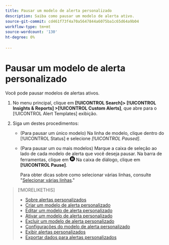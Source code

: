 ```yaml
---
title: Pausar um modelo de alerta personalizado
description: Saiba como pausar um modelo de alerta ativo.
source-git-commit: cd461f73f4a70a5647844a6075ba1c65d64a9b04
workflow-type: tm+mt
source-wordcount: '130'
ht-degree: 0%

---
```


# Pausar um modelo de alerta personalizado

Você pode pausar modelos de alertas ativos.

1. No menu principal, clique em **[!UICONTROL Search]> [!UICONTROL Insights & Reports] >[!UICONTROL Custom Alerts]**, que abre para o [!UICONTROL Alert Templates] exibição.

1. Siga um destes procedimentos:

   * (Para pausar um único modelo) Na linha de modelo, clique dentro do [!UICONTROL Status] e selecione *[!UICONTROL Paused]*.

   * (Para pausar um ou mais modelos) Marque a caixa de seleção ao lado de cada modelo de alerta que você deseja pausar. Na barra de ferramentas, clique em ![Pausar](/help/search-social-commerce/assets/pause.png "Pausar") Na caixa de diálogo, clique em **[!UICONTROL Pause]**.

      Para obter dicas sobre como selecionar várias linhas, consulte &quot;[Selecionar várias linhas](/help/search-social-commerce/common-tasks/navigation-editing-selection/multiple-rows-select.md).&quot;

>[!MORELIKETHIS]
>
>* [Sobre alertas personalizados](alert-about.md)
>* [Criar um modelo de alerta personalizado](alert-template-create.md)
>* [Editar um modelo de alerta personalizado](alert-template-edit.md)
>* [Ativar um modelo de alerta personalizado](alert-template-activate.md)
>* [Excluir um modelo de alerta personalizado](alert-template-delete.md)
>* [Configurações do modelo de alerta personalizado](alert-template-settings.md)
>* [Exibir alertas personalizados](alert-view.md)
>* [Exportar dados para alertas personalizados](alert-export-data.md)

